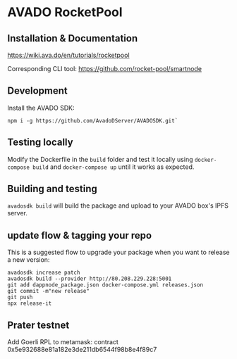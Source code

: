 # AVADO RocketPool

## Installation & Documentation

https://wiki.ava.do/en/tutorials/rocketpool

Corresponding CLI tool: https://github.com/rocket-pool/smartnode

## Development

Install the AVADO SDK:
```
npm i -g https://github.com/AvadoDServer/AVADOSDK.git`
```

## Testing locally

Modify the Dockerfile in the `build` folder and test it locally using `docker-compose build` and `docker-compose up` until it works as expected.

## Building and testing

`avadosdk build` will build the package and upload to your AVADO box's IPFS server.

## update flow & tagging your repo

This is a suggested flow to upgrade your package when you want to release a new version:

```
avadosdk increase patch
avadosdk build --provider http://80.208.229.228:5001
git add dappnode_package.json docker-compose.yml releases.json
git commit -m"new release"
git push
npx release-it
```

## Prater testnet


Add Goerli RPL to metamask: contract 0x5e932688e81a182e3de211db6544f98b8e4f89c7












